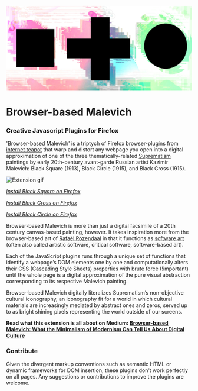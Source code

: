 ![Cover](https://raw.githubusercontent.com/waodendaal/Browser-based-Malevich/master/imgs/Malevich%20cover%20final.jpg)
# Browser-based Malevich
### Creative Javascript Plugins for Firefox

'Browser-based Malevich' is a triptych of Firefox browser-plugins from [internet teapot](https://www.internetteapot.com) that warp and distort 
any webpage you open into a digital approximation of one of the three thematically-related [Suprematism](https://en.wikipedia.org/wiki/Suprematism) paintings 
by early 20th-century avant-garde Russian artist Kazimir Malevich: Black Square (1913), Black Circle (1915), and Black Cross (1915).

![Extension gif](https://raw.githubusercontent.com/waodendaal/Browser-based-Malevich/master/imgs/4.browser-based-malevich-800px.gif)

*[Install Black Square on Firefox](https://addons.mozilla.org/en-US/firefox/addon/black-square/)*

*[Install Black Cross on Firefox](https://addons.mozilla.org/en-US/firefox/addon/black-cross-malevich/)*

*[Install Black Circle on Firefox](https://addons.mozilla.org/en-US/firefox/addon/black-circle-malevich/)*


Browser-based Malevich is more than just a digital facsimile of a 20th century canvas-based painting, however. It takes inspiration more from the browser-based art of [Rafaël Rozendaal](https://www.newrafael.com/) in that it functions as [software art](https://monoskop.org/Software_art) (often also called artistic software, critical software, software-based art).

Each of the JavaScript plugins runs through a unique set of functions that identify a webpage’s DOM elements one by one and computationally alters their CSS (Cascading Style Sheets) properties with brute force (!important) until the whole page is a digital approximation of the pure visual abstraction corresponding to its respective Malevich painting.  

Browser-based Malevich digitally literalizes Suprematism’s non-objective cultural iconography, an iconography fit for a world in which cultural materials are increasingly mediated by abstract ones and zeros, served up to as bright shining pixels representing the world outside of our screens.

**Read what this extension is all about on Medium: [Browser-based Malevich: What the Minimalism of Modernism Can Tell Us About Digital Culture](https://medium.com/internet-teapot/browser-based-malevich-what-the-minimalism-of-modernism-can-tell-us-about-digital-culture-b4ba1a8dcf89)**

### Contribute
Given the divergent markup conventions such as semantic HTML or dynamic frameworks for DOM insertion, these plugins don’t work perfectly on all pages. 
Any suggestions or contributions to improve the plugins are welcome. 
